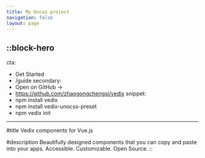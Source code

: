 ```yaml
---
title: My Docus project
navigation: false
layout: page
---
```


::block-hero
---
cta:
  - Get Started
  - /guide
secondary:
  - Open on GitHub →
  - https://github.com/zhaogongchengsi/vedix
snippet: 
  - npm install vedix
  - npm install vedix-unocss-preset
  - npm vedix init
---

#title
Vedix components for Vue.js

#description
Beautifully designed components that you can copy and paste into your apps. Accessible. Customizable. Open Source.
::
